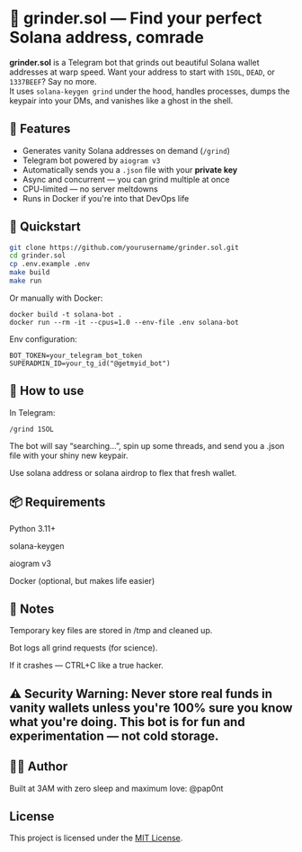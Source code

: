 # 🧹 grinder.sol — Find your perfect Solana address, comrade

**grinder.sol** is a Telegram bot that grinds out beautiful Solana wallet addresses at warp speed. Want your address to start with `1SOL`, `DEAD`, or `1337BEEF`? Say no more.  
It uses `solana-keygen grind` under the hood, handles processes, dumps the keypair into your DMs, and vanishes like a ghost in the shell.

## 🔮 Features

- Generates vanity Solana addresses on demand (`/grind`)
- Telegram bot powered by `aiogram v3`
- Automatically sends you a `.json` file with your **private key**
- Async and concurrent — you can grind multiple at once
- CPU-limited — no server meltdowns
- Runs in Docker if you're into that DevOps life

## 🚀 Quickstart

```bash
git clone https://github.com/yourusername/grinder.sol.git
cd grinder.sol
cp .env.example .env
make build
make run
```

Or manually with Docker:
```
docker build -t solana-bot .
docker run --rm -it --cpus=1.0 --env-file .env solana-bot
```
Env configuration:
```
BOT_TOKEN=your_telegram_bot_token
SUPERADMIN_ID=your_tg_id("@getmyid_bot")
```

##  🤖 How to use
In Telegram:

```
/grind 1SOL
```

The bot will say “searching...”, spin up some threads, and send you a .json file with your shiny new keypair.

Use solana address or solana airdrop to flex that fresh wallet.

## 📦 Requirements
Python 3.11+

solana-keygen

aiogram v3

Docker (optional, but makes life easier)

## 🧠 Notes
Temporary key files are stored in /tmp and cleaned up.

Bot logs all grind requests (for science).

If it crashes — CTRL+C like a true hacker.

## ⚠️ Security Warning: Never store real funds in vanity wallets unless you're 100% sure you know what you're doing. This bot is for fun and experimentation — not cold storage.

## 👨‍💻 Author
Built at 3AM with zero sleep and maximum love:
@pap0nt

## License

This project is licensed under the [MIT License](./LICENSE).
